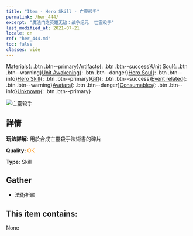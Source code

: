 ```yaml
---
title: "Item - Hero Skill - 亡靈殺手"
permalink: /her_444/
excerpt: "魔法门之英雄无敌：战争纪元  亡靈殺手"
last_modified_at: 2021-07-21
locale: cn
ref: "her_444.md"
toc: false
classes: wide
---
```

 [Materials](/ItemsCN/){: .btn .btn--primary}[Artifacts](/ItemsCN/Artifacts/){: .btn .btn--success}[Unit Soul](/ItemsCN/UnitSoul/){: .btn .btn--warning}[Unit Awakening](/ItemsCN/UnitAwakening/){: .btn .btn--danger}[Hero Soul](/ItemsCN/HeroSoul/){: .btn .btn--info}[Hero Skill](/ItemsCN/HeroSkill/){: .btn .btn--primary}[Gift](/ItemsCN/Gift/){: .btn .btn--success}[Event related](/ItemsCN/Events/){: .btn .btn--warning}[Avatars](/ItemsCN/Avatars/){: .btn .btn--danger}[Consumables](/ItemsCN/Consumables/){: .btn .btn--info}[Unknown](/ItemsCN/Unknown/){: .btn .btn--primary}

 ![亡靈殺手](/images/t/ps_wanglingshashou.png)

## 詳情
 **玩法詳解:** 用於合成亡靈殺手法術書的碎片

 **Quality:** <span style="color: #FF8C00">OK</span>

 **Type:** Skill

## Gather

*    法術祈願 

## This item contains:

  None

